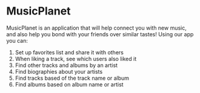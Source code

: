 # MusicPlanet

MusicPlanet is an application that will help connect you with new music, and also help you bond with your friends over similar tastes!
Using our app you can:

1. Set up favorites list and share it with others
2. When liking a track, see which users also liked it
3. Find other tracks and albums by an artist
4. Find biographies about your artists
5. Find tracks based of the track name or album
6. Find albums based on album name or artist

